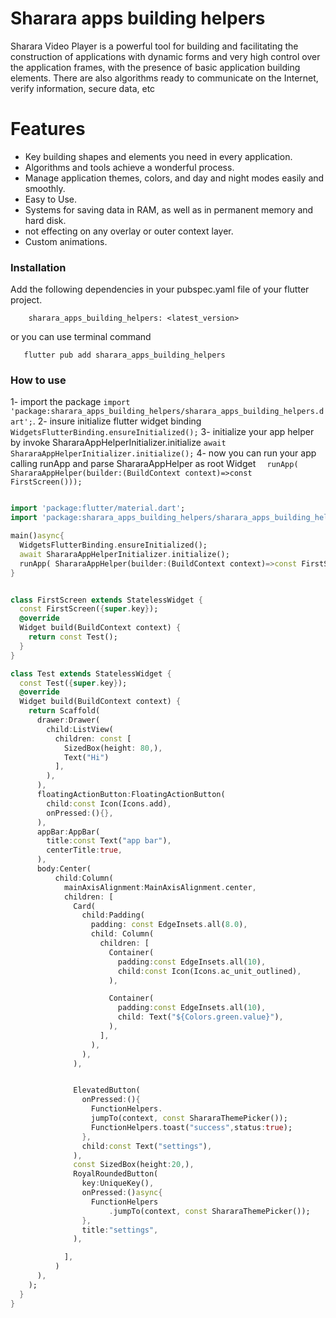# Sharara apps building helpers

Sharara Video Player is a powerful tool for building and facilitating the construction of applications with dynamic forms and very high control over the application frames, with the presence of basic application building elements.
There are also algorithms ready to communicate on the Internet, verify information, secure data, etc

# Features

- Key building shapes and elements you need in every application.
- Algorithms and tools achieve a wonderful process.
- Manage application themes, colors, and day and night modes easily and smoothly.
- Easy to Use.
- Systems for saving data in RAM, as well as in permanent memory and hard disk.
- not effecting on any overlay or outer context layer.
- Custom animations.


### Installation

Add the following dependencies in your pubspec.yaml file of your flutter project.

```flutter
    sharara_apps_building_helpers: <latest_version>
```
or you can use terminal command
```terminal command 
   flutter pub add sharara_apps_building_helpers
```

### How to use

1- import the package `import 'package:sharara_apps_building_helpers/sharara_apps_building_helpers.dart';`.
2- insure initialize flutter widget binding `  WidgetsFlutterBinding.ensureInitialized();`
3- initialize your app helper by invoke ShararaAppHelperInitializer.initialize `await ShararaAppHelperInitializer.initialize();` 
4- now you can run your app calling runApp and parse ShararaAppHelper as root Widget `  runApp( ShararaAppHelper(builder:(BuildContext context)=>const FirstScreen()));`
```dart

import 'package:flutter/material.dart';
import 'package:sharara_apps_building_helpers/sharara_apps_building_helpers.dart';

main()async{
  WidgetsFlutterBinding.ensureInitialized();
  await ShararaAppHelperInitializer.initialize();
  runApp( ShararaAppHelper(builder:(BuildContext context)=>const FirstScreen()));
}


class FirstScreen extends StatelessWidget {
  const FirstScreen({super.key});
  @override
  Widget build(BuildContext context) {
    return const Test();
  }
}

class Test extends StatelessWidget {
  const Test({super.key});
  @override
  Widget build(BuildContext context) {
    return Scaffold(
      drawer:Drawer(
        child:ListView(
          children: const [
            SizedBox(height: 80,),
            Text("Hi")
          ],
        ),
      ),
      floatingActionButton:FloatingActionButton(
        child:const Icon(Icons.add),
        onPressed:(){},
      ),
      appBar:AppBar(
        title:const Text("app bar"),
        centerTitle:true,
      ),
      body:Center(
          child:Column(
            mainAxisAlignment:MainAxisAlignment.center,
            children: [
              Card(
                child:Padding(
                  padding: const EdgeInsets.all(8.0),
                  child: Column(
                    children: [
                      Container(
                        padding:const EdgeInsets.all(10),
                        child:const Icon(Icons.ac_unit_outlined),
                      ),

                      Container(
                        padding:const EdgeInsets.all(10),
                        child: Text("${Colors.green.value}"),
                      ),
                    ],
                  ),
                ),
              ),


              ElevatedButton(
                onPressed:(){
                  FunctionHelpers.
                  jumpTo(context, const ShararaThemePicker());
                  FunctionHelpers.toast("success",status:true);
                },
                child:const Text("settings"),
              ),
              const SizedBox(height:20,),
              RoyalRoundedButton(
                key:UniqueKey(),
                onPressed:()async{
                  FunctionHelpers
                      .jumpTo(context, const ShararaThemePicker());
                },
                title:"settings",
              ),

            ],
          )
      ),
    );
  }
}


```
